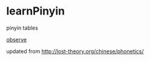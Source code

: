 learnPinyin
===========

pinyin tables

[observe](https://rawgithub.com/jackphel/learnPinyin/master/chin.html)

updated from  http://lost-theory.org/chinese/phonetics/
